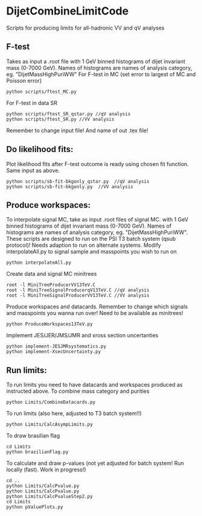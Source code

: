 # DijetCombineLimitCode
Scripts for producing limits for all-hadronic VV and qV analyses

## F-test
Takes as input a .root file with 1 GeV binned histograms of dijet invariant mass (0-7000 GeV). Names of histograms are names of analysis category, eg. "DijetMassHighPuriWW"
For F-test in MC (set error to largest of MC and Poisson error)
```
python scripts/ftest_MC.py
```
For F-test in data SR 
```
python scripts/ftest_SR_qstar.py //qV analysis
python scripts/ftest_SR.py //VV analysis
```
Remember to change input file! And name of out .tex file!

## Do likelihood fits:
Plot likelihood fits after F-test outcome is ready using chosen fit function. Same input as above.
```
python scripts/sb-fit-bkgonly_qstar.py  //qV analysis
python scripts/sb-fit-bkgonly.py  //VV analysis
```

## Produce workspaces:
To interpolate signal MC, take as input .root files of signal MC.  with 1 GeV binned histograms of dijet invariant mass (0-7000 GeV). Names of histograms are names of analysis category, eg. "DijetMassHighPuriWW". 
These scripts are designed to run on the PSI T3 batch system (qsub protocol)! Needs adaption to run on alternate systems.
Modify interpolateAll.py to signal sample and masspoints you wish to run on
```
python interpolateAll.py
```
Create data and signal MC minitrees
```
root -l MiniTreeProducerVV13TeV.C
root -l MiniTreeSignalProducerqV13TeV.C //qV analysis
root -l MiniTreeSignalProducerVV13TeV.C //VV analysis
```
Produce workspaces and datacards. Remember to change which signals and masspoints you wanna run over! Need to be available as minitrees!
```
python ProduceWorkspaces13TeV.py
```
Implement JES/JER/JMS/JMR  and xross section uncertanties
```
python implement-JESJMRsystematics.py
python implement-XsecUncertainty.py
```
## Run limits:
To run limits you need to have datacards and workspaces produced as instructed above. 
To combine mass category and purities
```
python Limits/CombineDatacards.py 
```
To run limits (also here, adjusted to T3 batch system!!)
```
python Limits/CalcAsympLimits.py
```
To draw brasilian flag
```
cd Limits
python brazilianFlag.py
```
To calculate and draw p-values (not yet adjusted for batch system! Run locally (fast). Work in progress!)
```
cd ..
python Limits/CalcPvalue.py
python Limits/CalcPvalue.py
python Limits/CalcPvalueStep2.py
cd Limits
python pValuePlots.py
```
